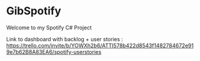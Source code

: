 # GibSpotify

Welcome to my Spotify C# Project

Link to dashboard with backlog + user stories :
https://trello.com/invite/b/YOWXh2b6/ATTI578b422d8543f1482784672e919e7b62B8A83EA6/spotify-userstories
